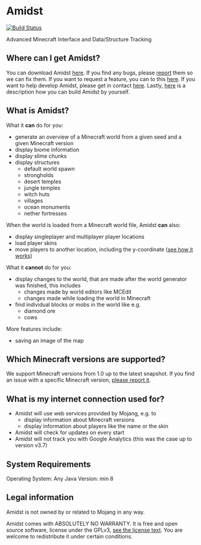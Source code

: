 Amidst
======

[![Build Status](https://travis-ci.org/toolbox4minecraft/amidst.svg)](https://travis-ci.org/toolbox4minecraft/amidst)

Advanced Minecraft Interface and Data/Structure Tracking

Where can I get Amidst?
-----------------------

You can download Amidst [here](https://github.com/toolbox4minecraft/amidst/releases/latest). If you find any bugs, please [report](https://github.com/toolbox4minecraft/amidst/issues/new) them so we can fix them. If you want to request a feature, you can to this [here](https://github.com/toolbox4minecraft/amidst/issues/new). If you want to help develop Amidst, please get in contact [here](https://github.com/toolbox4minecraft/amidst/issues/new). Lastly, [here](https://github.com/toolbox4minecraft/amidst/blob/refactoring/docs/building-amidst-from-source-code.md) is a description how you can build Amidst by yourself.

What is Amidst?
---------------

What it **can** do for you:

* generate an overview of a Minecraft world from a given seed and a given Minecraft version
* display biome information
* display slime chunks
* display structures
  * default world spawn
  * strongholds
  * desert temples
  * jungle temples
  * witch huts
  * villages
  * ocean monuments
  * nether fortresses

When the world is loaded from a Minecraft world file, Amidst **can** also:

* display singleplayer and multiplayer player locations
* load player skins
* move players to another location, including the y-coordinate ([see how it works](https://github.com/toolbox4minecraft/amidst/blob/refactoring/docs/how-can-i-move-a-player.md))

What it **cannot** do for you:

* display changes to the world, that are made after the world generator was finished, this includes
  * changes made by world editors like MCEdit
  * changes made while loading the world in Minecraft
* find individual blocks or mobs in the world like e.g.
  * diamond ore
  * cows
  
More features include:

* saving an image of the map

Which Minecraft versions are supported?
---------------------------------------

We support Minecraft versions from 1.0 up to the latest snapshot. If you find an issue with a specific Minecraft version, [please report it](https://github.com/toolbox4minecraft/amidst/issues/new).

What is my internet connection used for?
----------------------------------------

* Amidst will use web services provided by Mojang, e.g. to
  * display information about Minecraft versions
  * display information about players like the name or the skin
* Amidst will check for updates on every start
* Amidst will not track you with Google Analytics (this was the case up to version v3.7)

System Requirements
-------------------

Operating System: Any
Java Version: min 8

Legal information
-----------------

Amidst is not owned by or related to Mojang in any way.

Amidst comes with ABSOLUTELY NO WARRANTY. It is free and open source software, license under the GPLv3, 
[see the license text](https://github.com/toolbox4minecraft/amidst/blob/master/LICENSE.txt). You are welcome to redistribute it under certain conditions.
